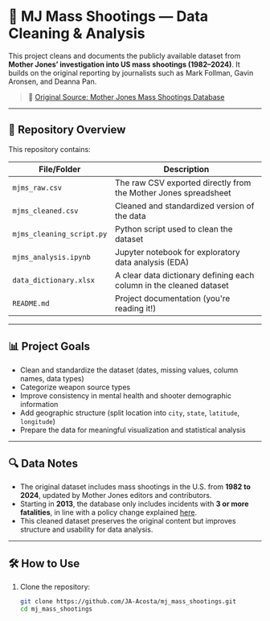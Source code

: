 # 🧼 MJ Mass Shootings — Data Cleaning & Analysis

This project cleans and documents the publicly available dataset from **Mother Jones’ investigation into US mass shootings (1982–2024)**. It builds on the original reporting by journalists such as Mark Follman, Gavin Aronsen, and Deanna Pan.

> 🔗 [Original Source: Mother Jones Mass Shootings Database](https://www.motherjones.com/politics/2012/12/mass-shootings-mother-jones-full-data/)

---

## 📂 Repository Overview

This repository contains:

| File/Folder | Description |
|-------------|-------------|
| `mjms_raw.csv` | The raw CSV exported directly from the Mother Jones spreadsheet |
| `mjms_cleaned.csv` | Cleaned and standardized version of the data |
| `mjms_cleaning_script.py` | Python script used to clean the dataset |
| `mjms_analysis.ipynb` | Jupyter notebook for exploratory data analysis (EDA) |
| `data_dictionary.xlsx` | A clear data dictionary defining each column in the cleaned dataset |
| `README.md` | Project documentation (you're reading it!) |

---

## 📊 Project Goals

- Clean and standardize the dataset (dates, missing values, column names, data types)
- Categorize weapon source types
- Improve consistency in mental health and shooter demographic information
- Add geographic structure (split location into `city`, `state`, `latitude`, `longitude`)
- Prepare the data for meaningful visualization and statistical analysis

---

## 🔍 Data Notes

- The original dataset includes mass shootings in the U.S. from **1982 to 2024**, updated by Mother Jones editors and contributors.
- Starting in **2013**, the database only includes incidents with **3 or more fatalities**, in line with a policy change explained [here](https://www.motherjones.com/politics/2012/12/mass-shootings-mother-jones-full-data/#methodology).
- This cleaned dataset preserves the original content but improves structure and usability for data analysis.

---

## 🛠 How to Use

1. Clone the repository:
   ```bash
   git clone https://github.com/JA-Acosta/mj_mass_shootings.git
   cd mj_mass_shootings
